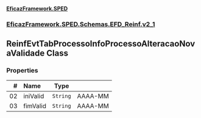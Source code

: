 #### [EficazFramework.SPED](EficazFrameworkSPED.md 'EficazFramework SPED')
### [EficazFramework.SPED.Schemas.EFD_Reinf.v2_1](EficazFramework.SPED.Schemas.EFD_Reinf.v2_1.md 'EficazFramework.SPED.Schemas.EFD_Reinf.v2_1')

## ReinfEvtTabProcessoInfoProcessoAlteracaoNovaValidade Class
### Properties

| # | Name | Type | |
| ---: | :--- | :---: | :--- |
| 02 | iniValid | `String` | AAAA-MM |
| 03 | fimValid | `String` | AAAA-MM |

